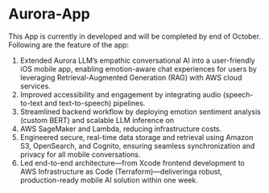 # Aurora-App

This App is currently in developed and will be completed by end of October. Following are the feature of the app:
1. Extended Aurora LLM’s empathic conversational AI into a user-friendly iOS mobile app, enabling emotion-aware chat experiences for users by leveraging Retrieval-Augmented Generation (RAG) with AWS cloud services.
2. Improved accessibility and engagement by integrating audio (speech-to-text and text-to-speech) pipelines.
3. Streamlined backend workflow by deploying emotion sentiment analysis (custom BERT) and scalable LLM inference on
4. AWS SageMaker and Lambda, reducing infrastructure costs.
5. Engineered secure, real-time data storage and retrieval using Amazon S3, OpenSearch, and Cognito, ensuring seamless synchronization and privacy for all mobile conversations.
7. Led end-to-end architecture—from Xcode frontend development to AWS Infrastructure as Code (Terraform)—deliveringa robust, production-ready mobile AI solution within one week.
